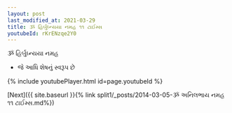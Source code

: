 ```yaml
---
layout: post
last_modified_at: 2021-03-29
title: ૐ હિર્બુધ્ન્યયા નમહ ૧૧ ટાઈમ્સ
youtubeId: rKrENzqe2Y0
---
```

 
 
 ૐ હિર્બુધ્ન્યયા નમહ  
 
 -  જે આધિ શેષનું સ્વરૂપ છે 
 
  
 
  
 
 
 
 
 
 


{% include youtubePlayer.html id=page.youtubeId %}
 
[Next]({{ site.baseurl }}{% link  split1/_posts/2014-03-05-ૐ અનિલભાય નમહ ૧૧ ટાઈમ્સ.md%})
 
